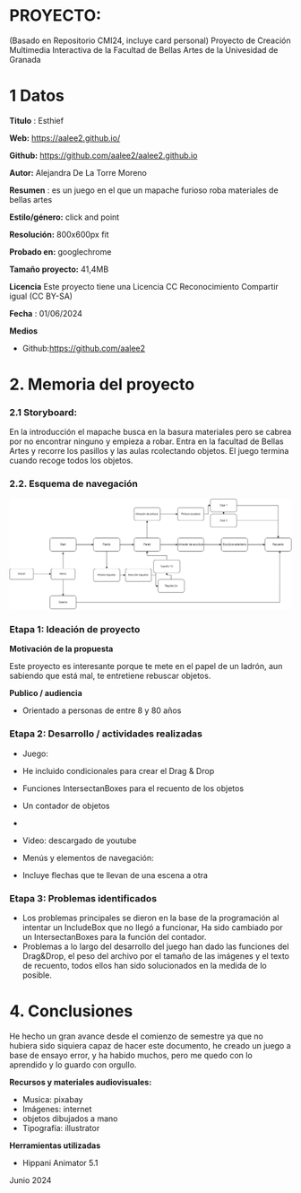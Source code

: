 # PROYECTO: 

(Basado en Repositorio CMI24, incluye card personal)
Proyecto de Creación Multimedia Interactiva de la  Facultad de Bellas Artes de la Univesidad de Granada



# 1 Datos 


**Titulo** : Esthief

**Web:**  https://aalee2.github.io/

**Github:** https://github.com/aalee2/aalee2.github.io

**Autor:** Alejandra De La Torre Moreno

**Resumen** : es un juego en el que un mapache furioso roba materiales de bellas artes 

**Estilo/género:**  click and point

**Resolución:** 800x600px fit

**Probado en:**  googlechrome

**Tamaño proyecto:** 41,4MB 

**Licencia** Este proyecto tiene una Licencia CC Reconocimiento Compartir igual (CC BY-SA)

**Fecha** : 01/06/2024

**Medios** 

- Github:https://github.com/aalee2

# 2. Memoria del proyecto 

### 2.1 Storyboard: 
En la introducción el mapache busca en la basura materiales pero se cabrea por no encontrar ninguno y empieza a robar.
Entra en la facultad de Bellas Artes y recorre los pasillos y las aulas rcolectando objetos.
El juego termina cuando recoge todos los objetos.

### 2.2. Esquema de navegación 


![esquema](https://github.com/aalee2/aalee2.github.io/blob/main/esquema.drawio.png)

### Etapa 1: Ideación de proyecto

**Motivación de la propuesta** 

Este  proyecto es interesante porque te mete en el papel de un ladrón, aun sabiendo que está mal, te entretiene rebuscar objetos.


**Publico / audiencia**

- Orientado a personas de entre 8 y 80 años


### Etapa 2: Desarrollo / actividades realizadas


- Juego:
- He incluido condicionales para crear el Drag & Drop
- Funciones IntersectanBoxes para el recuento de los objetos
- Un contador de objetos
- 
- Video: descargado de youtube

- Menús y elementos de navegación:
- Incluye flechas que te llevan de una escena a otra



### Etapa 3: Problemas identificados
- Los problemas principales se dieron en la base de la programación al intentar un IncludeBox que no llegó a funcionar, Ha sido cambiado por un IntersectanBoxes para la función del contador.
- Problemas a lo largo del desarrollo del juego han dado las funciones del Drag&Drop, el peso del archivo por el tamaño de las imágenes y el texto de recuento, todos ellos han sido solucionados en la medida de lo posible.



# 4. Conclusiones 

He hecho un gran avance desde el comienzo de semestre ya que no hubiera sido siquiera capaz de hacer este documento, he creado un juego a base de ensayo error, y ha habido muchos, pero me quedo con lo aprendido y lo guardo con orgullo.


**Recursos y materiales audiovisuales:**

* Musica: pixabay
* Imágenes: internet 
* objetos dibujados a mano
* Tipografía: illustrator

**Herramientas utilizadas**

- Hippani Animator 5.1


Junio 2024
